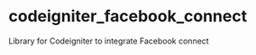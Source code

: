 codeigniter_facebook_connect
============================

Library for Codeigniter to integrate Facebook connect